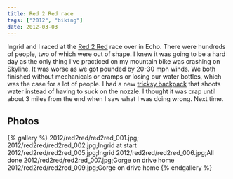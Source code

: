 ```yaml
---
title: Red 2 Red race
tags: ["2012", "biking"]
date: 2012-03-03
---
```


Ingrid and I raced at the <a href="http://echored2red.com/2012_Echo_Red_2_Red_XC_MTB_Race/Home.html">Red 2 Red</a> race over in Echo.  There were hundreds of people, two of which were out of shape.  I knew it was going to be a hard day as the only thing I've practiced on my mountain bike was crashing on Skyline.  It was worse as we got pounded by 20-30 mph winds.  We both finished without mechanicals or cramps or losing our water bottles, which was the case for a lot of people.  I had a new <a href="http://www.geigerrig.com/">tricksy backpack</a> that shoots water instead of having to suck on the nozzle.  I thought it was crap until about 3 miles from the end when I saw what I was doing wrong.  Next time.

<h2>Photos</h2>

{% gallery %} 
2012/red2red/red2red_001.jpg;
2012/red2red/red2red_002.jpg;Ingrid at start
2012/red2red/red2red_005.jpg;Ingrid 
2012/red2red/red2red_006.jpg;All done
2012/red2red/red2red_007.jpg;Gorge on drive home
2012/red2red/red2red_009.jpg;Gorge on drive home
{% endgallery %}
